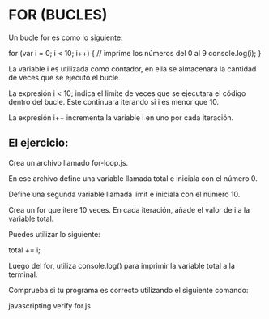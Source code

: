 # FOR (BUCLES)

Un bucle for es como lo siguiente:

for (var i = 0; i < 10; i++) {
  // imprime los números del 0 al 9
  console.log(i);
}

La variable i es utilizada como contador, en ella se almacenará la cantidad de veces que se ejecutó el bucle.

La expresión i < 10; indica el limite de veces que se ejecutara el código dentro del bucle.
Este continuara iterando si i es menor que 10.

La expresión i++ incrementa la variable i en uno por cada iteración.

## El ejercicio:

Crea un archivo llamado for-loop.js.

En ese archivo define una variable llamada total e iniciala con el número 0.

Define una segunda variable llamada limit e iniciala con el número 10.

Crea un for que itere 10 veces. En cada iteración, añade el valor de i a la variable total.

Puedes utilizar lo siguiente:

total += i;

Luego del for, utiliza console.log() para imprimir la variable total a la terminal.

Comprueba si tu programa es correcto utilizando el siguiente comando:

javascripting verify for.js